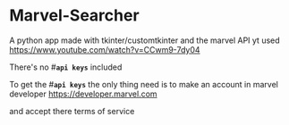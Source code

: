 # Marvel-Searcher
A python app made with tkinter/customtkinter and the marvel API
yt used https://www.youtube.com/watch?v=CCwm9-7dy04

There's no #**`api keys`** included

To get the #**`api keys`** the only thing need is to make an account in marvel developer https://developer.marvel.com

and accept there terms of service
